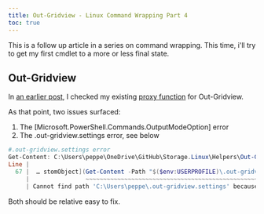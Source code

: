 ```yaml
---
title: Out-Gridview - Linux Command Wrapping Part 4
toc: true
---
```


This is a follow up article in a series on command wrapping. This time, i'll try to get my first cmdlet to a more or less final state.

## Out-Gridview

In [an earlier post](https://peppekerstens.github.io/proxy-functions-linux-command-wrapping-part-3/), I checked my existing [proxy function](https://gist.github.com/peppekerstens/b6553910fa316cfe9bdab2d73a3476a5) for Out-Gridview.

As that point, two issues surfaced:

1. The [Microsoft.PowerShell.Commands.OutputModeOption] error
2. The .out-gridview.settings error, see below

```powershell
#.out-gridview.settings error
Get-Content: C:\Users\peppe\OneDrive\GitHub\Storage.Linux\Helpers\Out-Gridview.ps1:67
Line |
  67 |  … stomObject](Get-Content -Path "$($env:USERPROFILE)\.out-gridview.sett …"
     |                ~~~~~~~~~~~~~~~~~~~~~~~~~~~~~~~~~~~~~~~~~~~~~~~~~~~~~~~~~
     | Cannot find path 'C:\Users\peppe\.out-gridview.settings' because it does not exist.
```

Both should be relative easy to fix.